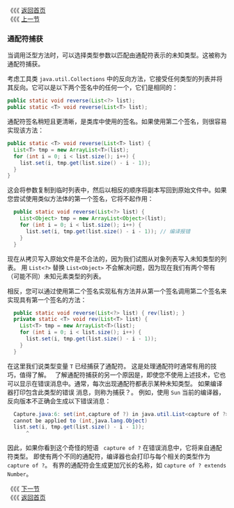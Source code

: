 《《《 [返回首页](../README.md)       <br/>
《《《 [上一节](06_Wildcards_Versus_Type_Parameters.md)

### 通配符捕获

当调用泛型方法时，可以选择类型参数以匹配由通配符表示的未知类型。这被称为通配符捕获。

考虑工具类 `java.util.Collections` 中的反向方法，它接受任何类型的列表并将其反向。它可以是以下两个签名中的任何一个，它们是相同的：

```java
public static void reverse(List<?> list);
public static <T> void reverse(List<T> list);
```

通配符签名稍短且更清晰，是类库中使用的签名。如果使用第二个签名，则很容易实现该方法：

```java
public static <T> void reverse(List<T> list) {
  List<T> tmp = new ArrayList<T>(list);
  for (int i = 0; i < list.size(); i++) {
    list.set(i, tmp.get(list.size() - i - 1));
  }
}
```
  
这会将参数复制到临时列表中，然后以相反的顺序将副本写回到原始文件中。如果您尝试使用类似方法体的第一个签名，它将不起作用：

```java
  public static void reverse(List<?> list) {
    List<Object> tmp = new ArrayList<Object>(list);
    for (int i = 0; i < list.size(); i++) {
      list.set(i, tmp.get(list.size() - i - 1)); // 编译报错
    }
  }
```
  
现在从拷贝写入原始文件是不合法的，因为我们试图从对象列表写入未知类型的列表。 用 `List<?>` 替换 `List<Object>` 不会解决问题，因为现在我们有两个带有
（可能不同）未知元素类型的列表。  

相反，您可以通过使用第二个签名实现私有方法并从第一个签名调用第二个签名来实现具有第一个签名的方法：

```java
  public static void reverse(List<?> list) { rev(list); }
  private static <T> void rev(List<T> list) {
    List<T> tmp = new ArrayList<T>(list);
    for (int i = 0; i < list.size(); i++) {
      list.set(i, tmp.get(list.size() - i - 1));
    }
  }
```

在这里我们说类型变量 `T` 已经捕获了通配符。 这是处理通配符时通常有用的技巧，值得了解。
 
了解通配符捕获的另一个原因是，即使您不使用上述技术，它也可以显示在错误消息中。通常，每次出现通配符都表示某种未知类型。 如果编译器打印包含此类型的错误
消息，则称为捕获？。 例如，使用 `Sun` 当前的编译器，反向版本不正确会生成以下错误消息：

```java
  Capture.java:6: set(int,capture of ?) in java.util.List<capture of ?>
  cannot be applied to (int,java.lang.Object)
  list.set(i, tmp.get(list.size() - i - 1));
      ^
```
  
因此，如果你看到这个奇怪的短语 ` capture of ?` 在错误消息中，它将来自通配符类型。 即使有两个不同的通配符，编译器也会打印与每个相关的类型作为
`capture of ?`。 有界的通配符会生成更加冗长的名称，如 `capture of ? extends Number`。  

《《《 [下一节](08_Restrictions_on_Wildcards.md)      <br/>
《《《 [返回首页](../README.md)
